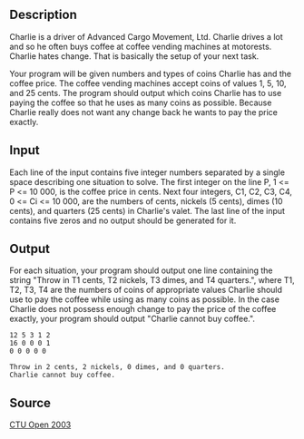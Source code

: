 <h2>Description</h2><p>Charlie is a driver of Advanced Cargo Movement, Ltd. Charlie drives a lot and so he often buys coffee at coffee vending machines at motorests. Charlie hates change. That is basically the setup of your next task. 
</p>
Your program will be given numbers and types of coins Charlie has and the coffee price. The coffee vending machines accept coins of values 1, 5, 10, and 25 cents. The program should output which coins Charlie has to use paying the coffee so that he uses as many coins as possible. Because Charlie really does not want any change back he wants to pay the price exactly. 
<h2>Input</h2><p>Each line of the input contains five integer numbers separated by a single space describing one situation to solve. The first integer on the line P, 1 &lt;= P &lt;= 10 000, is the coffee price in cents. Next four integers, C1, C2, C3, C4, 0 &lt;= Ci &lt;= 10 000, are the numbers of cents, nickels (5 cents), dimes (10 cents), and quarters (25 cents) in Charlie's valet. The last line of the input contains five zeros and no output should be generated for it. </p><h2>Output</h2><p>For each situation, your program should output one line containing the string "Throw in T1 cents, T2 nickels, T3 dimes, and T4 quarters.", where T1, T2, T3, T4 are the numbers of coins of appropriate values Charlie should use to pay the coffee while using as many coins as possible. In the case Charlie does not possess enough change to pay the price of the coffee exactly, your program should output "Charlie cannot buy coffee.". </p><pre><code class="language-input1">12 5 3 1 2
16 0 0 0 1
0 0 0 0 0
</code></pre><pre><code class="language-output1">Throw in 2 cents, 2 nickels, 0 dimes, and 0 quarters.
Charlie cannot buy coffee.
</code></pre><h2>Source</h2><a href="searchproblem?field=source&amp;key=CTU+Open+2003">CTU Open 2003</a>